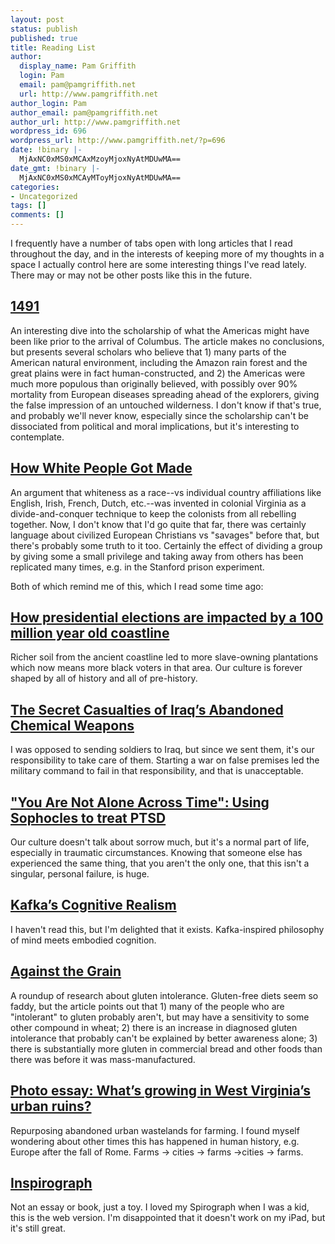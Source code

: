 ```yaml
---
layout: post
status: publish
published: true
title: Reading List
author:
  display_name: Pam Griffith
  login: Pam
  email: pam@pamgriffith.net
  url: http://www.pamgriffith.net
author_login: Pam
author_email: pam@pamgriffith.net
author_url: http://www.pamgriffith.net
wordpress_id: 696
wordpress_url: http://www.pamgriffith.net/?p=696
date: !binary |-
  MjAxNC0xMS0xMCAxMzoyMjoxNyAtMDUwMA==
date_gmt: !binary |-
  MjAxNC0xMS0xMCAyMToyMjoxNyAtMDUwMA==
categories:
- Uncategorized
tags: []
comments: []
---
```

<p>I frequently have a number of tabs open with long articles that I read throughout the day, and in the interests of keeping more of my thoughts in a space I actually control here are some interesting things I've read lately. There may or may not be other posts like this in the future.</p>
<h2><a href="http://www.theatlantic.com/magazine/archive/2002/03/1491/302445/?single_page=true&amp;utm_source=FB1013_06">1491</a></h2>
<p>An interesting dive into the scholarship of what the Americas might have been like prior to the arrival of Columbus. The article makes no conclusions, but presents several scholars who believe that 1) many parts of the American natural environment, including the Amazon rain forest and the great plains were in fact human-constructed, and 2) the Americas were much more populous than originally believed, with possibly over 90% mortality from European diseases spreading ahead of the explorers, giving the false impression of an untouched wilderness. I don't know if that's true, and probably we'll never know, especially since the scholarship can't be dissociated from political and moral implications, but it's interesting to contemplate.</p>
<h2><a href="https://medium.com/message/how-white-people-got-made-6eeb076ade42">How White People Got Made</a></h2>
<p>An argument that whiteness as a race--vs individual country affiliations like English, Irish, French, Dutch, etc.--was invented in colonial Virginia as a divide-and-conquer technique to keep the colonists from all rebelling together. Now, I don't know that I'd go quite that far, there was certainly language about civilized European Christians vs "savages" before that, but there's probably some truth to it too. Certainly the effect of dividing a group by giving some a small privilege and taking away from others has been replicated many times, e.g. in the Stanford prison experiment.</p>
<p>Both of which remind me of this, which I read some time ago:</p>
<h2><a href="http://deepseanews.com/2012/06/how-presidential-elections-are-impacted-by-a-100-million-year-old-coastline/">How presidential elections are impacted by a 100 million year old coastline</a></h2>
<p>Richer soil from the ancient coastline led to more slave-owning plantations which now means more black voters in that area. Our culture is forever shaped by all of history and all of pre-history.</p>
<h2><a href="http://www.nytimes.com/interactive/2014/10/14/world/middleeast/us-casualties-of-iraq-chemical-weapons.html?_r=1">The Secret Casualties of Iraq’s Abandoned Chemical Weapons</a></h2>
<p>I was opposed to sending soldiers to Iraq, but since we sent them, it's our responsibility to take care of them. Starting a war on false premises led the military command to fail in that responsibility, and that is unacceptable.</p>
<h2><a href="https://www.scribd.com/mobile/doc/240797636#fullscreen">"You Are Not Alone Across Time": Using Sophocles to treat PTSD</a></h2>
<p>Our culture doesn't talk about sorrow much, but it's a normal part of life, especially in traumatic circumstances. Knowing that someone else has experienced the same thing, that you aren't the only one, that this isn't a singular, personal failure, is huge.</p>
<h2><a href="http://books.google.com/books?hl=en&amp;lr=&amp;id=r5_IAgAAQBAJ&amp;oi=fnd&amp;pg=PP1&amp;ots=DEmBej4EGi&amp;sig=HucpSWlMljwTwTbEGcBzeKs23wg#v=onepage&amp;q&amp;f=false">Kafka’s Cognitive Realism</a></h2>
<p>I haven't read this, but I'm delighted that it exists. Kafka-inspired philosophy of mind meets embodied cognition.</p>
<h2><a href="http://www.newyorker.com/magazine/2014/11/03/grain">Against the Grain</a></h2>
<p>A roundup of research about gluten intolerance. Gluten-free diets seem so faddy, but the article points out that 1) many of the people who are "intolerant" to gluten probably aren't, but may have a sensitivity to some other compound in wheat; 2) there is an increase in diagnosed gluten intolerance that probably can't be explained by better awareness alone; 3) there is substantially more gluten in commercial bread and other foods than there was before it was mass-manufactured.</p>
<h2><a href="http://www.pbs.org/newshour/updates/farm-urban-ruins">Photo essay: What’s growing in West Virginia’s urban ruins?</a></h2>
<p>Repurposing abandoned urban wastelands for farming. I found myself wondering about other times this has happened in human history, e.g. Europe after the fall of Rome. Farms -&gt; cities -&gt; farms -&gt;cities -&gt; farms.</p>
<h2><a href="http://nathanfriend.com/inspirograph/">Inspirograph</a></h2>
<p>Not an essay or book, just a toy. I loved my Spirograph when I was a kid, this is the web version. I'm disappointed that it doesn't work on my iPad, but it's still great.</p>
